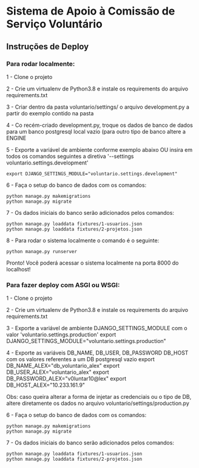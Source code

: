 # Sistema de Apoio à Comissão de Serviço Voluntário
## Instruções de Deploy
### Para rodar localmente:

1 - Clone o projeto

2 - Crie um virtualenv de Python3.8 e instale os requirements do arquivo requirements.txt

3 - Criar dentro da pasta voluntario/settings/ o arquivo development.py a partir do exemplo contido na pasta

4 - Co recém-criado development.py, troque os dados de banco de dados para um banco postgresql local vazio (para outro tipo de banco altere a ENGINE


5 - Exporte a variável de ambiente conforme exemplo abaixo OU insira em todos os comandos seguintes a diretiva  '--settings voluntario.settings.development'

```
export DJANGO_SETTINGS_MODULE="voluntario.settings.development"
```


6 - Faça o setup do banco de dados com os comandos:
```
python manage.py makemigrations
python manage.py migrate
```

7 - Os dados iniciais do banco serão adicionados pelos comandos:
```
python manage.py loaddata fixtures/1-usuarios.json
python manage.py loaddata fixtures/2-projetos.json
```

8 - Para rodar o sistema localmente o comando é o seguinte:
```
python manage.py runserver
```

Pronto! Você poderá acessar o sistema localmente na porta 8000 do localhost!


### Para fazer deploy com ASGI ou WSGI:

1 - Clone o projeto

2 - Crie um virtualenv de Python3.8 e instale os requirements do arquivo requirements.txt

3 - Exporte a variável de ambiente DJANGO_SETTINGS_MODULE com o valor 'voluntario.settings.production'
export DJANGO_SETTINGS_MODULE="voluntario.settings.production"

4 - Exporte as variáveis DB_NAME, DB_USER, DB_PASSWORD DB_HOST com os valores referentes a um DB postgresql vazio
export DB_NAME_ALEX="db_voluntario_alex"
export DB_USER_ALEX="voluntario_alex"
export DB_PASSWORD_ALEX="v0luntar10@lex"
export DB_HOST_ALEX="10.233.161.9"

Obs: caso queira alterar a forma de injetar as credenciais ou o tipo de DB, altere diretamente os dados no arquivo voluntario/settings/production.py

6 - Faça o setup do banco de dados com os comandos:
```
python manage.py makemigrations
python manage.py migrate
```

7 - Os dados iniciais do banco serão adicionados pelos comandos:
```
python manage.py loaddata fixtures/1-usuarios.json
python manage.py loaddata fixtures/2-projetos.json
```
